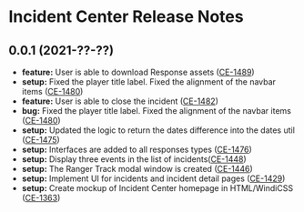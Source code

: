 # Incident Center Release Notes

## 0.0.1 (2021-??-??)

* **feature:** User is able to download Response assets ([CE-1489](https://jira.rfcx.org/browse/CE-1489))
* **setup:** Fixed the player title label. Fixed the alignment of the navbar items ([CE-1480](https://jira.rfcx.org/browse/CE-1480))
* **feature:** User is able to close the incident ([CE-1482](https://jira.rfcx.org/browse/CE-1482))
* **bug:** Fixed the player title label. Fixed the alignment of the navbar items ([CE-1480](https://jira.rfcx.org/browse/CE-1480))
* **setup:** Updated the logic to return the dates difference into the dates util ([CE-1475](https://jira.rfcx.org/browse/CE-1475))
* **setup:** Interfaces are added to all responses types ([CE-1476](https://jira.rfcx.org/browse/CE-1476))
* **setup:** Display three events in the list of incidents([CE-1448](https://jira.rfcx.org/browse/CE-1448))
* **setup:** The Ranger Track modal window is created ([CE-1446](https://jira.rfcx.org/browse/CE-1446))
* **setup:** Implement UI for incidents and incident detail pages ([CE-1429](https://jira.rfcx.org/browse/CE-1429))
* **setup:** Create mockup of Incident Center homepage in HTML/WindiCSS ([CE-1363](https://jira.rfcx.org/browse/CE-1261))

